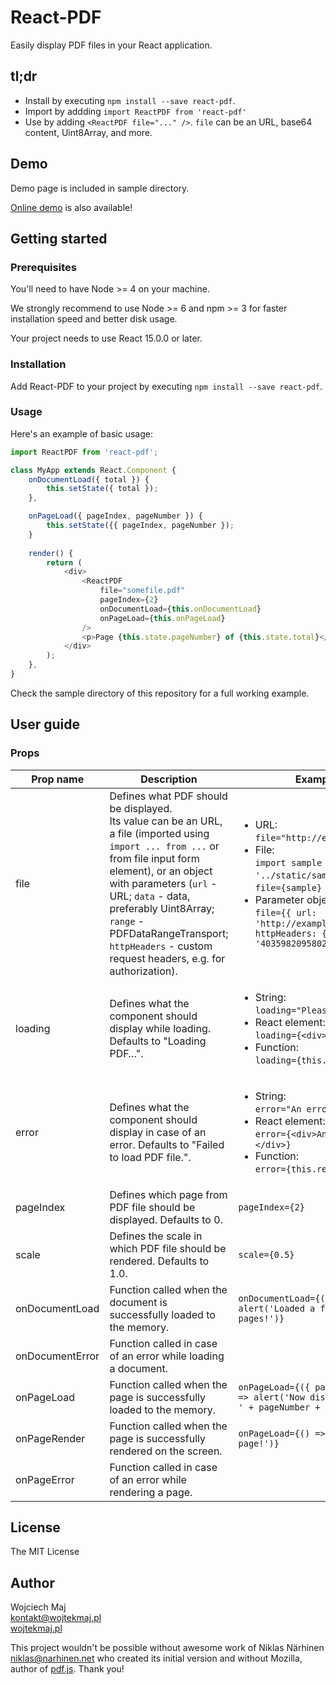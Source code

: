 # React-PDF
Easily display PDF files in your React application.

## tl;dr
* Install by executing `npm install --save react-pdf`.
* Import by addding `import ReactPDF from 'react-pdf'`
* Use by adding `<ReactPDF file="..." />`. `file` can be an URL, base64 content, Uint8Array, and more.

## Demo
Demo page is included in sample directory.

[Online demo](http://projekty.wojtekmaj.pl/react-pdf/) is also available!

## Getting started
### Prerequisites

You'll need to have Node >= 4 on your machine.

We strongly recommend to use Node >= 6 and npm >= 3 for faster installation speed and better disk usage.

Your project needs to use React 15.0.0 or later.

### Installation

Add React-PDF to your project by executing `npm install --save react-pdf`.

### Usage

Here's an example of basic usage:

```js
import ReactPDF from 'react-pdf';

class MyApp extends React.Component {
    onDocumentLoad({ total }) {
        this.setState({ total });
    },

    onPageLoad({ pageIndex, pageNumber }) {
        this.setState({{ pageIndex, pageNumber });
    }
    
    render() {
        return (
            <div>
                <ReactPDF
                    file="somefile.pdf"
                    pageIndex={2}
                    onDocumentLoad={this.onDocumentLoad}
                    onPageLoad={this.onPageLoad}
                />
                <p>Page {this.state.pageNumber} of {this.state.total}</p>
            </div>
        );
    },
}
```

Check the sample directory of this repository for a full working example.

## User guide

### Props

|Prop name|Description|Example of usage|
|--|--|--|
|file|Defines what PDF should be displayed.<br />Its value can be an URL, a file (imported using `import ... from ...` or from file input form element), or an object with parameters (`url` - URL; `data` - data, preferably Uint8Array; `range` - PDFDataRangeTransport; `httpHeaders` - custom request headers, e.g. for authorization).|<ul><li>URL:<br />`file="http://example.com/sample.pdf"`</li><li>File:<br />`import sample from '../static/sample.pdf'` and then<br />`file={sample}`</li><li>Parameter object:<br />`file={{ url: 'http://example.com/sample.pdf', httpHeaders: { 'X-CustomHeader': '40359820958024350238508234' }}}`</ul>|
|loading|Defines what the component should display while loading. Defaults to "Loading PDF…".|<ul><li>String:<br />`loading="Please wait!"`</li><li>React element:<Br />`loading={<div>Please wait!</div>}`</li><li>Function:<Br />`loading={this.renderLoader()}`</li></ul>|
|error|Defines what the component should display in case of an error. Defaults to "Failed to load PDF file.".|<ul><li>String:<br />`error="An error occurred!"`</li><li>React element:<Br />`error={<div>An error occurred!</div>}`</li><li>Function:<Br />`error={this.renderError()}`</li></ul>|
|pageIndex|Defines which page from PDF file should be displayed. Defaults to 0.|`pageIndex={2}`|
|scale|Defines the scale in which PDF file should be rendered. Defaults to 1.0.|`scale={0.5}`|
|onDocumentLoad|Function called when the document is successfully loaded to the memory.|`onDocumentLoad={({ total }) => alert('Loaded a file with ' + total + ' pages!')}`|
|onDocumentError|Function called in case of an error while loading a document.||
|onPageLoad|Function called when the page is successfully loaded to the memory.|`onPageLoad={({ pageIndex, pageNumber }) => alert('Now displaying a page number ' + pageNumber + '!')}`|
|onPageRender|Function called when the page is successfully rendered on the screen.|`onPageLoad={() => alert('Rendered the page!')}`|
|onPageError|Function called in case of an error while rendering a page.||

## License

The MIT License

## Author
Wojciech Maj<br />
<kontakt@wojtekmaj.pl><br />
[wojtekmaj.pl](http://wojtekmaj.pl)

This project wouldn't be possible without awesome work of Niklas Närhinen <niklas@narhinen.net> who created its initial version and without Mozilla, author of [pdf.js](http://mozilla.github.io/pdf.js). Thank you!